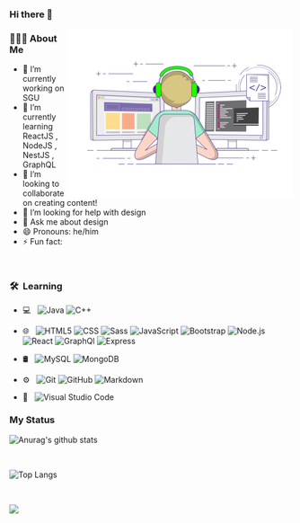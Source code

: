 ### Hi there 👋

<img align="right" alt="GIF" src="https://raw.githubusercontent.com/devSouvik/devSouvik/master/gif3.gif" width="400"/>

<h3> 👨🏻‍💻 About Me </h3>

- 🔭 I’m currently working on SGU
- 🌱 I’m currently learning ReactJS , NodeJS , NestJS , GraphQL
- 👯 I’m looking to collaborate on creating content!
- 🤔 I’m looking for help with design
- 💬 Ask me about design
- 😄 Pronouns: he/him
- ⚡ Fun fact:

<br>

<h3> 🛠 &nbsp;Learning</h3>

- 💻 &nbsp;
  ![Java](https://img.shields.io/badge/-Java-333333?style=flat&logo=Java&logoColor=007396)
  ![C++](https://img.shields.io/badge/-C++-333333?style=flat&logo=C%2B%2B&logoColor=00599C)
- 🌐 &nbsp;
  ![HTML5](https://img.shields.io/badge/-HTML5-E34F26?style=flat&logo=html5&logoColor=white)
  ![CSS](https://img.shields.io/badge/-CSS3-1572B6?style=flat&logo=css3&logoColor=white)
  ![Sass](https://img.shields.io/badge/-Sass-cc6699?style=flat&logo=sass&logoColor=ffffff)
  ![JavaScript](https://img.shields.io/badge/-JavaScript-eed718?style=flat&logo=javascript&logoColor=ffffff)
  ![Bootstrap](https://img.shields.io/badge/-Bootstrap-563D7C?style=flat&logo=bootstrap&logoColor=white)
  ![Node.js](https://img.shields.io/badge/-Node.js-3C873A?style=flat&logo=Node.js&logoColor=white)
  ![React](https://img.shields.io/badge/-React-000000?style=flat&logo=react&logoColor=00c8ff)
  ![GraphQl](https://img.shields.io/badge/-GraphQL-e535ab?style=flat&logo=graphql&logoColor=FFFFFF)
  ![Express](https://img.shields.io/badge/-Express.js-787878?style=flat)

- 🛢 &nbsp;
  ![MySQL](https://img.shields.io/badge/-MySQL-F29111?style=flat&logo=mysql&logoColor=FFFFFF)
  ![MongoDB](https://img.shields.io/badge/-MongoDB-4DB33D?style=flat&logo=mongodb&logoColor=FFFFFF)
- ⚙️ &nbsp;
  ![Git](http://img.shields.io/badge/-Git-F1502F?style=flat&logo=git&logoColor=FFFFFF)
  ![GitHub](http://img.shields.io/badge/-Github-000000?style=flat&logo=github&logoColor=FFFFFF)
  ![Markdown](https://img.shields.io/badge/-Markdown-333333?style=flat&logo=markdown)
- 🔧 &nbsp;
  ![Visual Studio Code](http://img.shields.io/badge/-VS%20Code-007ACC?style=flat&logo=visual%20studio%20code&logoColor=white)

<h3> My Status </h3>

![Anurag's github stats](https://github-readme-stats.vercel.app/api?username=anhhtuann&count_private=true&show_icons=true&theme=radical)

<br>

![Top Langs](https://github-readme-stats.vercel.app/api/top-langs/?username=anhhtuann&theme=radical&title_color=8E2DE2&text_color=fff)

<br>

[![](https://github.com/saadeghi/saadeghi/blob/master/dino.gif)](#)
